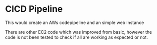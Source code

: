 # CICD Pipeline

This would create an AWs codepipeline and an simple web instance

There are other EC2 code which was improved from basic, however the code is not been tested to check if all are working as expected or not.
